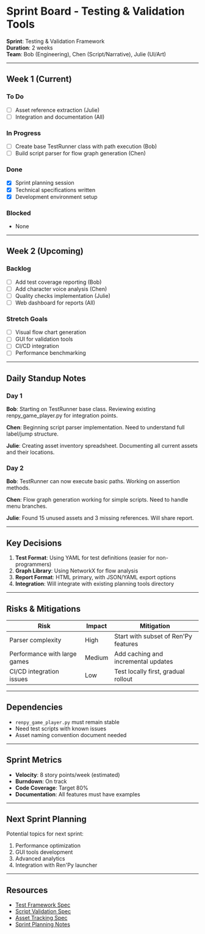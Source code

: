 # Sprint Board - Testing & Validation Tools

**Sprint**: Testing & Validation Framework  
**Duration**: 2 weeks  
**Team**: Bob (Engineering), Chen (Script/Narrative), Julie (UI/Art)

---

## Week 1 (Current)

### To Do
- [ ] Asset reference extraction (Julie)
- [ ] Integration and documentation (All)

### In Progress
- [ ] Create base TestRunner class with path execution (Bob)
- [ ] Build script parser for flow graph generation (Chen)

### Done
- [x] Sprint planning session
- [x] Technical specifications written
- [x] Development environment setup

### Blocked
- None

---

## Week 2 (Upcoming)

### Backlog
- [ ] Add test coverage reporting (Bob)
- [ ] Add character voice analysis (Chen)
- [ ] Quality checks implementation (Julie)
- [ ] Web dashboard for reports (All)

### Stretch Goals
- [ ] Visual flow chart generation
- [ ] GUI for validation tools
- [ ] CI/CD integration
- [ ] Performance benchmarking

---

## Daily Standup Notes

### Day 1
**Bob**: Starting on TestRunner base class. Reviewing existing renpy_game_player.py for integration points.

**Chen**: Beginning script parser implementation. Need to understand full label/jump structure.

**Julie**: Creating asset inventory spreadsheet. Documenting all current assets and their locations.

### Day 2
**Bob**: TestRunner can now execute basic paths. Working on assertion methods.

**Chen**: Flow graph generation working for simple scripts. Need to handle menu branches.

**Julie**: Found 15 unused assets and 3 missing references. Will share report.

---

## Key Decisions

1. **Test Format**: Using YAML for test definitions (easier for non-programmers)
2. **Graph Library**: Using NetworkX for flow analysis
3. **Report Format**: HTML primary, with JSON/YAML export options
4. **Integration**: Will integrate with existing planning tools directory

---

## Risks & Mitigations

| Risk | Impact | Mitigation |
|------|--------|------------|
| Parser complexity | High | Start with subset of Ren'Py features |
| Performance with large games | Medium | Add caching and incremental updates |
| CI/CD integration issues | Low | Test locally first, gradual rollout |

---

## Dependencies

- `renpy_game_player.py` must remain stable
- Need test scripts with known issues
- Asset naming convention document needed

---

## Sprint Metrics

- **Velocity**: 8 story points/week (estimated)
- **Burndown**: On track
- **Code Coverage**: Target 80%
- **Documentation**: All features must have examples

---

## Next Sprint Planning

Potential topics for next sprint:
1. Performance optimization
2. GUI tools development
3. Advanced analytics
4. Integration with Ren'Py launcher

---

## Resources

- [Test Framework Spec](test_framework_spec.md)
- [Script Validation Spec](script_validation_spec.md)
- [Asset Tracking Spec](asset_tracking_spec.md)
- [Sprint Planning Notes](sprint_planning_session.md)